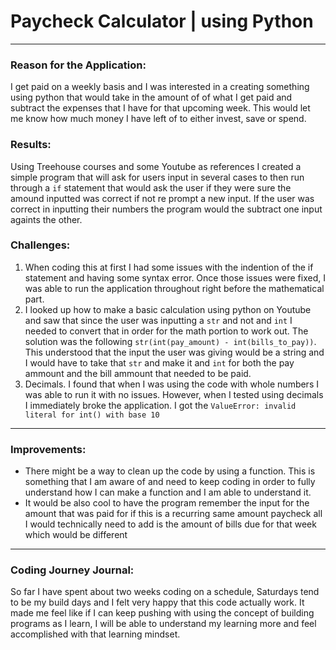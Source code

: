 # Paycheck Calculator | using Python
---
### Reason for the Application:
I get paid on a weekly basis and I was interested in a creating something using python that would take in the amount of of what I get paid and subtract the expenses that I have for that upcoming week. This would let me know how much money I have left of to either invest, save or spend. 
### Results: 
Using Treehouse courses and some Youtube as references I created a simple program that will ask for users input in several cases to then run through a `if` statement that would ask the user if they were sure the amound inputted was correct if not re prompt a new input. If the user was correct in inputting their numbers the program would the subtract one input againts the other. 
### Challenges:
1. When coding this at first I had some issues with the indention of the if statement and having some syntax error. Once those issues were fixed, I was able to run the application throughout right before the mathematical part. 
2. I looked up how to make a basic calculation using python on Youtube and saw that since the user was inputting a `str` and not and `int` I needed to convert that in order for the math portion to work out. The solution was the following `str(int(pay_amount) - int(bills_to_pay))`. This understood that the input the user was giving would be a string and I would have to take that `str` and make it and `int` for both the pay ammount and the bill ammount that needed to be paid. 
3. Decimals. I found that when I was using the code with whole numbers I was able to run it with no issues. However, when I tested using decimals I immediately broke the application. I got the `ValueError: invalid literal for int() with base 10` 
---
### Improvements:
- There might be a way to clean up the code by using a function. This is something that I am aware of and need to keep coding in order to fully understand how I can make a function and I am able to understand it. 
- It would be also cool to have the program remember the input for the amount that was paid for if this is a recurring same amount paycheck all I would technically need to add is the amount of bills due for that week which would be different
---
### Coding Journey Journal: 
So far I have spent about two weeks coding on a schedule, Saturdays tend to be my build days and I felt very happy that this code actually work. It made me feel like if I can keep pushing with using the concept of building programs as I learn, I will be able to understand my learning more and feel accomplished with that learning mindset. 
